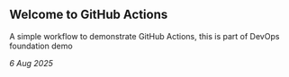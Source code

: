 ## Welcome to GitHub Actions

A simple workflow to demonstrate GitHub Actions, this is part of DevOps foundation demo

*6 Aug 2025*
